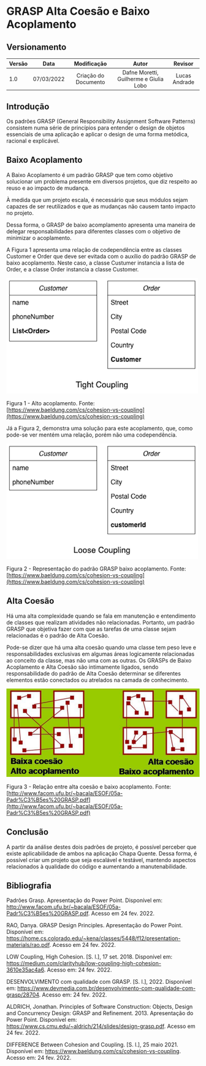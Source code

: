 # GRASP Alta Coesão e Baixo Acoplamento

## Versionamento

| Versão | Data       | Modificação          | Autor                        |Revisor|
| ------ | :--------: | :------------------: | :--------------------------: | :---: |
| 1.0    | 07/03/2022 | Criação do Documento | Dafne Moretti, Guilherme e Giulia Lobo | Lucas Andrade |

## Introdução

Os padrões GRASP (General Responsibility Assignment Software Patterns) consistem numa série de princípios para entender o design de objetos essenciais de uma aplicação e aplicar o design de uma forma metódica, racional e explicável.

## Baixo Acoplamento

A Baixo Acoplamento é um padrão GRASP que tem como objetivo solucionar um problema presente em diversos projetos, que diz respeito ao reuso e ao impacto de mudança. 

À medida que um projeto escala, é necessário que seus módulos sejam capazes de ser reutilizados e que as mudanças não causem tanto impacto no projeto. 

Dessa forma, o GRASP de baixo acomplamento apresenta uma maneira de delegar responsabilidades para diferentes classes com o objetivo de minimizar o acoplamento. 

A Figura 1 apresenta uma relação de codependência entre as classes Customer e Order que deve ser evitada com o auxílio do padrão GRASP de baixo acoplamento. Neste caso, a classe Custumer instancia a lista de Order, e a classe Order instancia a classe Customer.

![Exemplo de alto acoplamento](../../assets/images/exemplo_acoplamento.png)

Figura 1 - Alto acoplamento. Fonte: [https://www.baeldung.com/cs/cohesion-vs-coupling](https://www.baeldung.com/cs/cohesion-vs-coupling)

Já a Figura 2, demonstra uma solução para este acoplamento, que, como pode-se ver mentém uma relação, porém não uma codependência. 

![Exemplo de baixo acoplamento](../../assets/images/exemplo_baixoacoplamento.png)

Figura 2 - Representação do padrão GRASP baixo acoplamento. Fonte: [https://www.baeldung.com/cs/cohesion-vs-coupling](https://www.baeldung.com/cs/cohesion-vs-coupling)

## Alta Coesão

Há uma alta complexidade quando se fala em manutenção e entendimento de classes que realizam atividades não relacionadas. Portanto, um padrão GRASP que objetiva fazer com que as tarefas de uma classe sejam relacionadas é o padrão de Alta Coesão.

Pode-se dizer que há uma alta coesão quando uma classe tem peso leve e responsabilidades exclusivas em algumas áreas logicamente relacionadas ao conceito da classe, mas não uma com as outras. Os GRASPs de Baixo Acoplamento e Alta Coesão são intimamente ligados, sendo responsabilidade do padrão de Alta Coesão determinar se diferentes elementos estão conectados ou atrelados na camada de conhecimento.

![Relação entre acoplamento de coesão](../../assets/images/diagrama_altacoesao_baixoacoplamento.png)

Figura 3 - Relação entre alta coesão e baixo acoplamento. Fonte: [http://www.facom.ufu.br/~bacala/ESOF/05a-Padr%C3%B5es%20GRASP.pdf](http://www.facom.ufu.br/~bacala/ESOF/05a-Padr%C3%B5es%20GRASP.pdf)

## Conclusão

A partir da análise destes dois padrões de projeto, é possível perceber que existe aplicabilidade de ambos na aplicação Chapa Quente. Dessa forma, é possível criar um projeto que seja escalável e testável, mantendo aspectos relacionados à qualidade do código e aumentando a manutenabilidade.

## Bibliografia

Padrões Grasp. Apresentação do Power Point. Disponível em: http://www.facom.ufu.br/~bacala/ESOF/05a-Padr%C3%B5es%20GRASP.pdf. Acesso em 24 fev. 2022.

RAO, Danya. GRASP Design Principles. Apresentação do Power Point. Disponível em: https://home.cs.colorado.edu/~kena/classes/5448/f12/presentation-materials/rao.pdf. Acesso em 24 fev. 2022.

LOW Coupling, High Cohesion. [S. l.], 17 set. 2018. Disponível em: https://medium.com/clarityhub/low-coupling-high-cohesion-3610e35ac4a6. Acesso em: 24 fev. 2022.

DESENVOLVIMENTO com qualidade com GRASP. [S. l.], 2022. Disponível em: https://www.devmedia.com.br/desenvolvimento-com-qualidade-com-grasp/28704. Acesso em: 24 fev. 2022.

ALDRICH, Jonathan. Principles of Software Construction: Objects, Design and Concurrency
Design: GRASP and Refinement. 2013. Apresentação do Power Point. Disponível em: https://www.cs.cmu.edu/~aldrich/214/slides/design-grasp.pdf. Acesso em 24 fev. 2022.

DIFFERENCE Between Cohesion and Coupling. [S. l.], 25 maio 2021. Disponível em: https://www.baeldung.com/cs/cohesion-vs-coupling. Acesso em: 24 fev. 2022.
